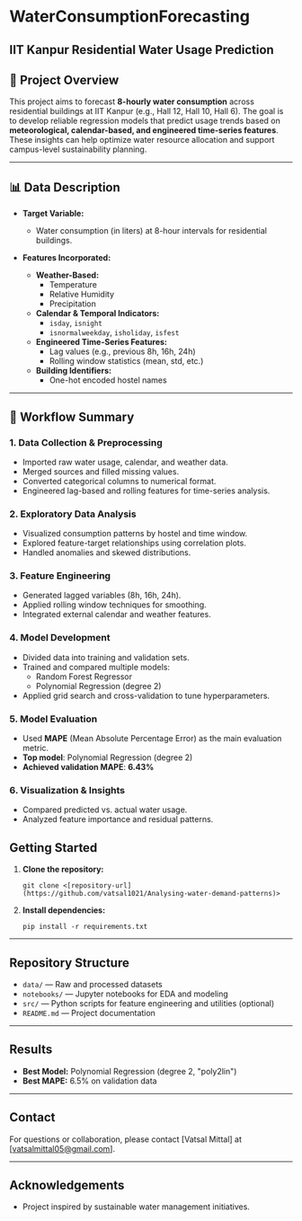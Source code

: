 # WaterConsumptionForecasting  
## IIT Kanpur Residential Water Usage Prediction

## 🚀 Project Overview

This project aims to forecast **8-hourly water consumption** across residential buildings at IIT Kanpur (e.g., Hall 12, Hall 10, Hall 6). The goal is to develop reliable regression models that predict usage trends based on **meteorological, calendar-based, and engineered time-series features**. These insights can help optimize water resource allocation and support campus-level sustainability planning.

---

## 📊 Data Description

- **Target Variable:**  
  - Water consumption (in liters) at 8-hour intervals for residential buildings.

- **Features Incorporated:**
  - **Weather-Based:**
    - Temperature  
    - Relative Humidity  
    - Precipitation  
  - **Calendar & Temporal Indicators:**
    - `isday`, `isnight`  
    - `isnormalweekday`, `isholiday`, `isfest`
  - **Engineered Time-Series Features:**
    - Lag values (e.g., previous 8h, 16h, 24h)
    - Rolling window statistics (mean, std, etc.)
  - **Building Identifiers:**
    - One-hot encoded hostel names

---

## 🔁 Workflow Summary

### 1. **Data Collection & Preprocessing**
- Imported raw water usage, calendar, and weather data.
- Merged sources and filled missing values.
- Converted categorical columns to numerical format.
- Engineered lag-based and rolling features for time-series analysis.

### 2. **Exploratory Data Analysis**
- Visualized consumption patterns by hostel and time window.
- Explored feature-target relationships using correlation plots.
- Handled anomalies and skewed distributions.

### 3. **Feature Engineering**
- Generated lagged variables (8h, 16h, 24h).
- Applied rolling window techniques for smoothing.
- Integrated external calendar and weather features.

### 4. **Model Development**
- Divided data into training and validation sets.
- Trained and compared multiple models:
  - Random Forest Regressor  
  - Polynomial Regression (degree 2)
- Applied grid search and cross-validation to tune hyperparameters.

### 5. **Model Evaluation**
- Used **MAPE** (Mean Absolute Percentage Error) as the main evaluation metric.
- **Top model**: Polynomial Regression (degree 2)
- **Achieved validation MAPE**: **6.43%**

### 6. **Visualization & Insights**
- Compared predicted vs. actual water usage.
- Analyzed feature importance and residual patterns.

## Getting Started

1. **Clone the repository:**
    ```
    git clone <[repository-url](https://github.com/vatsal1021/Analysing-water-demand-patterns)>
    ```

2. **Install dependencies:**
    ```
    pip install -r requirements.txt
    ```

---

## Repository Structure

- `data/` — Raw and processed datasets
- `notebooks/` — Jupyter notebooks for EDA and modeling
- `src/` — Python scripts for feature engineering and utilities (optional)
- `README.md` — Project documentation

---

## Results

- **Best Model:** Polynomial Regression (degree 2, "poly2lin")
- **Best MAPE:** 6.5% on validation data

---

## Contact

For questions or collaboration, please contact [Vatsal Mittal] at [vatsalmittal05@gmail.com].

---

## Acknowledgements
- Project inspired by sustainable water management initiatives.

